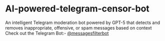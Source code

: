 # AI-powered-telegram-censor-bot
An intelligent Telegram moderation bot powered by GPT-5 that detects and removes inappropriate, offensive, or spam messages based on context
Check out the Telegram Bot:- [@messagesfilterbot](https://t.me/+FQ3twTmNC9hhOWI1)
